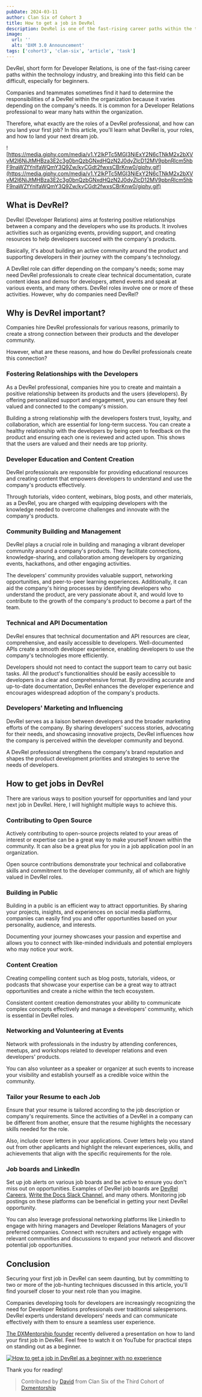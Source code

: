 ```yaml
---
pubDate: 2024-03-11
author: Clan Six of Cohort 3 
title: How to get a job in DevRel
description: DevRel is one of the fast-rising career paths within the technology industry, and breaking into this field can be difficult, especially for beginners.
image:
  url: ''
  alt: 'DXM 3.0 Announcement'
tags: ['cohort3', 'clan-six', 'article', 'task']
---
```


DevRel, short form for Developer Relations, is one of the fast-rising career paths within the technology industry, and breaking into this field can be difficult, especially for beginners.

Companies and teammates sometimes find it hard to determine the responsibilities of a DevRel within the organization because it varies depending on the company's needs. It is common for a Developer Relations professional to wear many hats within the organization.

Therefore, what exactly are the roles of a DevRel professional, and how can you land your first job? In this article, you'll learn what DevRel is, your roles, and how to land your next dream job.

  ![https://media.giphy.com/media/v1.Y2lkPTc5MGI3NjExY2N6cTNkM2x2bXVvM2l6NjJtMHBza3E2c3g0bnQzbGNxdHQzN2J0dyZlcD12MV9pbnRlcm5hbF9naWZfYnlfaWQmY3Q9Zw/kyCGdt2fwxsCBrKnw0/giphy.gif](https://media.giphy.com/media/v1.Y2lkPTc5MGI3NjExY2N6cTNkM2x2bXVvM2l6NjJtMHBza3E2c3g0bnQzbGNxdHQzN2J0dyZlcD12MV9pbnRlcm5hbF9naWZfYnlfaWQmY3Q9Zw/kyCGdt2fwxsCBrKnw0/giphy.gif)

## What is DevRel?
DevRel (Developer Relations) aims at fostering positive relationships between a company and the developers who use its products. It involves activities such as organizing events, providing support, and creating resources to help developers succeed with the company's products. 

Basically, it's about building an active community around the product and supporting developers in their journey with the company's technology.

A DevRel role can differ depending on the company's needs; some may need DevRel professionals to create clear technical documentation, curate content ideas and demos for developers, attend events and speak at various events, and many others. DevRel roles involve one or more of these activities. However, why do companies need DevRel?

## Why is DevRel important?
Companies hire DevRel professionals for various reasons, primarily to create a strong connection between their products and the developer community. 

However, what are these reasons, and how do DevRel professionals create this connection?

### Fostering Relationships with the Developers
As a DevRel professional, companies hire you to create and maintain a positive relationship between its products and the users (developers). By offering personalized support and engagement, you can ensure they feel valued and connected to the company's mission.

Building a strong relationship with the developers fosters trust, loyalty, and collaboration, which are essential for long-term success. You can create a healthy relationship with the developers by being open to feedback on the product and ensuring each one is reviewed and acted upon. This shows that the users are valued and their needs are top priority.

### Developer Education and Content Creation
DevRel professionals are responsible for providing educational resources and creating content that empowers developers to understand and use the company's products effectively.

Through tutorials, video content, webinars, blog posts, and other materials, as a DevRel, you are charged with equipping developers with the knowledge needed to overcome challenges and innovate with the company's products. 

### Community Building and Management
DevRel plays a crucial role in building and managing a vibrant developer community around a company's products. They facilitate connections, knowledge-sharing, and collaboration among developers by organizing events, hackathons, and other engaging activities. 

The developers' community provides valuable support, networking opportunities, and peer-to-peer learning experiences. Additionally, it can aid the company's hiring processes by identifying developers who understand the product, are very passionate about it, and would love to contribute to the growth of the company's product to become a part of the team.

### Technical and API Documentation
DevRel ensures that technical documentation and API resources are clear, comprehensive, and easily accessible to developers. Well-documented APIs create a smooth developer experience, enabling developers to use the company's technologies more efficiently. 

Developers should not need to contact the support team to carry out basic tasks. All the product's functionalities should be easily accessible to developers in a clear and comprehensive format. By providing accurate and up-to-date documentation, DevRel enhances the developer experience and encourages widespread adoption of the company's products.

### Developers' Marketing and Influencing
DevRel serves as a liaison between developers and the broader marketing efforts of the company. By sharing developers' success stories, advocating for their needs, and showcasing innovative projects, DevRel influences how the company is perceived within the developer community and beyond. 

A DevRel professional strengthens the company's brand reputation and shapes the product development priorities and strategies to serve the needs of developers.

## How to get jobs in DevRel
There are various ways to position yourself for opportunities and land your next job in DevRel. Here, I will highlight multiple ways to achieve this.

### Contributing to Open Source
Actively contributing to open-source projects related to your areas of interest or expertise can be a great way to make yourself known within the community. It can also be a great plus for you in a job application pool in an organization. 

Open source contributions demonstrate your technical and collaborative skills and commitment to the developer community, all of which are highly valued in DevRel roles.

### Building in Public
Building in a public is an efficient way to attract opportunities. By sharing your projects, insights, and experiences on social media platforms, companies can easily find you and offer opportunities based on your personality, audience, and interests. 

Documenting your journey showcases your passion and expertise and  allows you to connect with like-minded individuals and potential employers who may notice your work.

### Content Creation
Creating compelling content such as blog posts, tutorials, videos, or podcasts that showcase your expertise can be a great way to attract opportunities and create a niche within the tech ecosystem. 

Consistent content creation demonstrates your ability to communicate complex concepts effectively and manage a developers' community, which is essential in DevRel roles.

### Networking and Volunteering at Events
Network with professionals in the industry by attending conferences, meetups, and workshops related to developer relations and even developers' products. 

You can also volunteer as a speaker or organizer at such events to increase your visibility and establish yourself as a credible voice within the community.

### Tailor your Resume to each Job
Ensure that your resume is tailored according to the job description or company's requirements. Since the activities of a DevRel in a company can be different from another, ensure that the resume highlights the necessary skills needed for the role. 

Also, include cover letters in your applications. Cover letters help you stand out from other applicants and highlight the relevant experiences, skills, and achievements that align with the specific requirements for the role.

### Job boards and LinkedIn
Set up job alerts on various job boards and be active to ensure you don't miss out on opportunities. Examples of DevRel job boards are  [DevRel Careers](https://devrelcareers.com), [Write the Docs Slack Channel](https://www.writethedocs.org/slack), and many others. Monitoring job postings on these platforms can be beneficial in getting your next DevRel opportunity.

You can also leverage professional networking platforms like LinkedIn to engage with hiring managers and Developer Relations Managers of your preferred companies. Connect with recruiters and actively engage with relevant communities and discussions to expand your network and discover potential job opportunities.

## Conclusion
Securing your first job in DevRel can seem daunting, but by committing to two or more of the job-hunting techniques discussed in this article, you'll find yourself closer to your next role than you imagine.

Companies developing tools for developers are increasingly recognizing the need for Developer Relations professionals over traditional salespersons. DevRel experts understand developers' needs and can communicate effectively with them to ensure a seamless user experience.

[The DXMentorship founder](https://twitter.com/kenny_io) recently delivered a presentation on how to land your first job in DevRel. Feel free to watch it on YouTube for practical steps on standing out as a beginner.

[![How to get a job in DevRel as a beginner with no experience](https://img.youtube.com/vi/otbgouhppXA/0.jpg)](https://www.youtube.com/watch?v=otbgouhppXA)

Thank you for reading!

> Contributed by [David](https://dxmentorship.com/mentees/david) from Clan Six of the Third Cohort of [Dxmentorship](https://dxmentorship.com)
